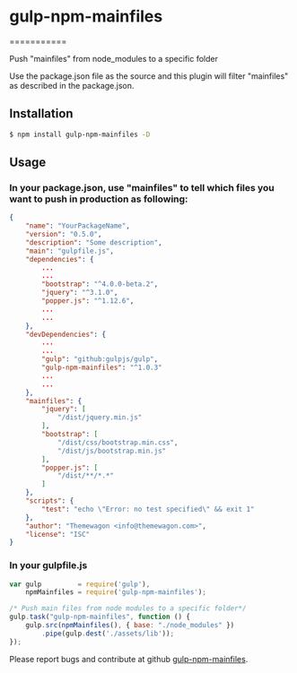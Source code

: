 # gulp-npm-mainfiles
===========

Push "mainfiles" from node_modules to a specific folder


Use the package.json file as the source and this plugin will filter "mainfiles" as described in the package.json.


## Installation

```bash
$ npm install gulp-npm-mainfiles -D
```

## Usage

### In your package.json, use "mainfiles" to tell which files you want to push in production as following:

```json
{
	"name": "YourPackageName",
	"version": "0.5.0",
	"description": "Some description",
	"main": "gulpfile.js",
	"dependencies": {
		...
		...
		"bootstrap": "^4.0.0-beta.2",
		"jquery": "^3.1.0",
		"popper.js": "^1.12.6",
		...
		...
	},
	"devDependencies": {
		...
		...
		"gulp": "github:gulpjs/gulp",
		"gulp-npm-mainfiles": "^1.0.3"
		...
		...
	},
	"mainfiles": {
		"jquery": [
			"/dist/jquery.min.js"
		],
		"bootstrap": [
			"/dist/css/bootstrap.min.css",
			"/dist/js/bootstrap.min.js"
		],
		"popper.js": [
			"/dist/**/*.*"
		]
	},
	"scripts": {
		"test": "echo \"Error: no test specified\" && exit 1"
	},
	"author": "Themewagon <info@themewagon.com>",
	"license": "ISC"
}
```


### In your gulpfile.js

```javascript
var gulp         = require('gulp'),
    npmMainfiles = require('gulp-npm-mainfiles');

/* Push main files from node modules to a specific folder*/
gulp.task("gulp-npm-mainfiles", function () {
    gulp.src(npmMainfiles(), { base: "./node_modules" })
        .pipe(gulp.dest('./assets/lib'));
});
```

Please report bugs and contribute at github [gulp-npm-mainfiles](https://github.com/themewagon/gulp-npm-mainfiles). 

